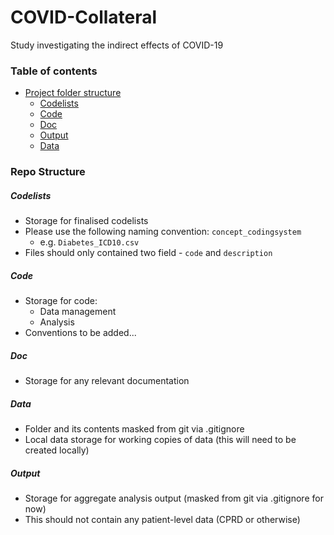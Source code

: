 # COVID-Collateral
Study investigating the indirect effects of COVID-19

### Table of contents
- [Project folder structure](#repo-structure)
  + [Codelists](#codelists)
  + [Code](#code)
  + [Doc](#doc)
  + [Output](#output)
  + [Data](#data)
  
### Repo Structure
##### Codelists
- Storage for finalised codelists 
- Please use the following naming convention: `concept_codingsystem`
  - e.g. `Diabetes_ICD10.csv` 
- Files should only contained two field - `code` and `description` 

##### Code
- Storage for code:
  - Data management 
  - Analysis
- Conventions to be added...

##### Doc
- Storage for any relevant documentation 

##### Data
- Folder and its contents masked from git via .gitignore
- Local data storage for working copies of data (this will need to be created locally)

##### Output
- Storage for aggregate analysis output (masked from git via .gitignore for now)
- This should not contain any patient-level data (CPRD or otherwise)

